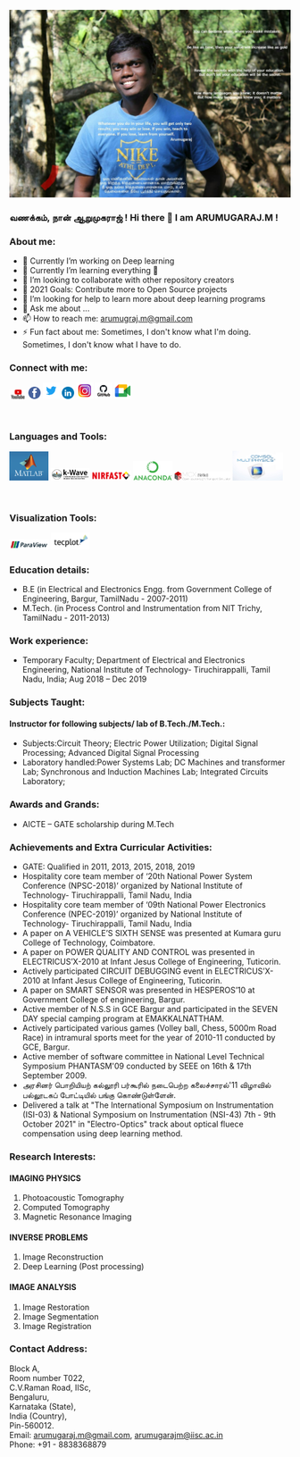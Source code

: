 
![](Images/RAJ.jpg)
### வணக்கம், நான் ஆறுமுகராஜ் !   Hi there 👋 I am ARUMUGARAJ.M ! 

### About me:
- 🔭 Currently I’m working on Deep learning 
- 🌱 Currently I’m learning everything 🤣
- 👯 I’m looking to collaborate with other repository creators
- 🥅 2021 Goals: Contribute more to Open Source projects
- 🤔 I’m looking for help to learn more about deep learning programs
- 💬 Ask me about ...
- 📫 How to reach me: arumugraj.m@gmail.com
- ⚡ Fun fact about me: Sometimes, I don't know what I'm doing. Sometimes, I don't know what I have to do.

### Connect with me:
[<img width="30px" src="Images/YouTube-logo.png" >][youtube]
[<img width="22px" src="Images/1260673.png" >][facebook]
[<img width="30px" src="Images/logo.png" >][twitter]
[<img width="22px" src="Images/linkedin.png" >][li]
[<img width="30px" src="Images/insta.jfif" >][instagram]
[<img width="30px" src="Images/git.png" >][git]
[<img width="30px" src="Images/logo_meet.png" >][gmeet]

<br />


### Languages and Tools:

[<img width="70px" src="Images/mathlab_logo.png" >][matlab]
[<img width="70px" src="Images/k-wave_banner.png" >][kwave]
[<img width="70px" src="Images/nirfast_5.png" >][nirfast]
[<img width="70px" src="Images/Anaconda_Logo.png" >][anaconda]
[<img width="100px" src="Images/mcx18_banner.png" >][MCX]
[<img width="90px" src="Images/Comsol-Multiphysics-Free-Download.jpg" >][comsol]



<br />

### Visualization Tools:
[<img width="70px" src="Images/paraview.png" >][paraview]
[<img width="70px" src="Images/tecplot.png" >][tecplot]



### Education details:
- B.E (in Electrical and Electronics Engg. from Government College of Engineering, Bargur, TamilNadu - 2007-2011)
- M.Tech. (in Process Control and Instrumentation from NIT Trichy, TamilNadu - 2011-2013)

### Work experience:
- Temporary Faculty; Department of Electrical and Electronics Engineering, National Institute of Technology- Tiruchirappalli, Tamil Nadu, India; Aug 2018 – Dec 2019

### Subjects Taught:
#### Instructor for following subjects/ lab of B.Tech./M.Tech.:
- Subjects:Circuit Theory; Electric Power Utilization; Digital Signal Processing; Advanced Digital Signal Processing
- Laboratory handled:Power Systems Lab; DC Machines and transformer Lab; Synchronous and Induction Machines Lab; Integrated Circuits Laboratory;

### Awards and Grands:
- AICTE – GATE scholarship during M.Tech

### Achievements and Extra Curricular Activities:
- GATE: Qualified in 2011, 2013, 2015, 2018, 2019
- Hospitality core team member of ‘20th National Power System Conference (NPSC-2018)’ organized by National Institute of Technology- Tiruchirappalli, Tamil Nadu, India
- Hospitality core team member of ‘09th National Power Electronics Conference (NPEC-2019)’ organized by National Institute of Technology- Tiruchirappalli, Tamil Nadu, India
- A paper on A VEHICLE’S SIXTH SENSE was presented at Kumara guru College of Technology, Coimbatore.
- A paper on POWER QUALITY AND CONTROL was presented in ELECTRICUS’X-2010 at Infant Jesus College of Engineering, Tuticorin.
- Actively participated CIRCUIT DEBUGGING event in ELECTRICUS’X-2010 at Infant Jesus College of Engineering, Tuticorin.
- A paper on SMART SENSOR was presented in HESPEROS’10 at Government College of engineering, Bargur.
- Active member of N.S.S in GCE Bargur and participated in the SEVEN DAY special camping program at EMAKKALNATTHAM.
- Actively participated various games (Volley ball, Chess, 5000m Road Race) in intramural sports meet for the year of 2010-11 conducted by GCE, Bargur.
- Active member of software committee in National Level Technical Symposium PHANTASM'09 conducted by SEEE on 16th & 17th September 2009.
- அரசினர் பொறியியற் கல்லூரி பர்கூரில் நடைபெற்ற கலைச்சாரல்'11 விழாவில் பல்லூடகப் போட்டியில் பங்கு கொண்டுள்ளேன்.
- Delivered a talk at "The International Symposium on Instrumentation (ISI-03) & National Symposium on Instrumentation (NSI-43) 7th - 9th October 2021" in "Electro-Optics" track about optical fluece compensation using deep learning method.

### Research Interests:
#### IMAGING PHYSICS
1. Photoacoustic Tomography 
2. Computed Tomography
3. Magnetic Resonance Imaging

#### INVERSE PROBLEMS
1. Image Reconstruction
2. Deep Learning (Post processing)

#### IMAGE ANALYSIS
1. Image Restoration
2. Image Segmentation
3. Image Registration

### Contact Address:
Block A,<br />
Room number T022,<br />
C.V.Raman Road, IISc,<br />
Bengaluru,<br />
Karnataka (State),<br />
India (Country),<br />
Pin-560012.<br />
Email: arumugaraj.m@gmail.com, arumugarajm@iisc.ac.in <br />
Phone: +91 - 8838368879 <br />







</details>

[youtube]: https://www.youtube.com/channel/UC3DtesIUQKZpZOtFJ5Ftdng
[facebook]: https://www.facebook.com/arumuga.raj.52
[kwave]: http://www.k-wave.org/
[nirfast]: https://milab.host.dartmouth.edu/nirfast/
[matlab]: https://www.mathworks.com/products/matlab.html
[anaconda]: https://www.anaconda.com/products/individual
[MCX]: http://mcx.space/wiki/index.cgi?Learn#mmc
[comsol]: https://www.comsol.co.in/product-download/5.4/windows
[twitter]: https://twitter.com/Arumuga76587827?s=08
[li]: https://www.linkedin.com/in/arumugaraj-m-95b92b38/
[instagram]: https://www.instagram.com/arumuga.raj.52/
[git]: https://github.com/arumugarajm
[gmeet]: https://meet.google.com/tya-vhbz-wcq
[tecplot]: https://www.tecplot.com/
[paraview]: https://www.paraview.org/


